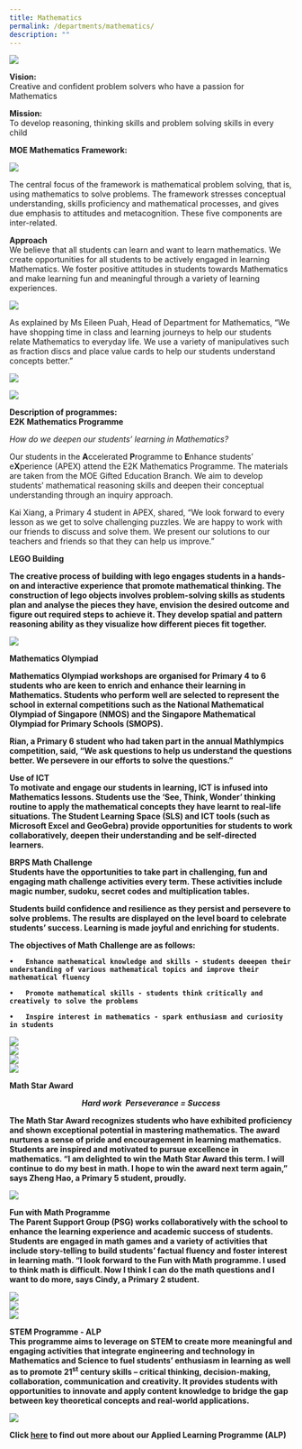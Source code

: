 ```yaml
---
title: Mathematics
permalink: /departments/mathematics/
description: ""
---
```

<img src="/images/Banner-photo.jpg">
<p><strong>Vision:<br></strong>Creative and confident problem solvers who have a passion for Mathematics</p>
<p><strong>Mission:<br></strong>To develop reasoning, thinking skills and problem solving skills in every child</p>
<p><strong>MOE Mathematics Framework:</strong></p>
<img src="/images/Math-Framework.png">
<p>The central focus of the framework is mathematical problem solving, that is, using mathematics to solve problems. The framework stresses conceptual understanding, skills proficiency and mathematical processes, and gives due emphasis to attitudes and metacognition. These five components are inter-related.</p>
<p><strong>Approach<br></strong>We believe that all students can learn and want to learn mathematics. We create opportunities for all students to be actively engaged in learning Mathematics. We foster positive attitudes in students towards Mathematics and make learning fun and meaningful through a variety of learning experiences. </p>
<img src="/images/2023%20Photos/Mathematics/photo%201.jpg">
<p>As explained by Ms Eileen Puah, Head of Department for Mathematics, “We have shopping time in class and learning journeys to help our students relate Mathematics to everyday life. We use a variety of manipulatives such as fraction discs and place value cards to help our students understand concepts better.”</p>
<img src="/images/2023%20Photos/Mathematics/photo%202.jpg">
<p>
<img src="/images/2023%20Photos/Mathematics/photo%203.jpg">

</p><p><strong>Description of programmes:<br></strong><strong>E2K Mathematics Programme</strong></p>
<p><em>How do we deepen our students’ learning in Mathematics?</em></p>
<p>Our students in the&nbsp;<strong>A</strong>ccelerated&nbsp;<strong>P</strong>rogramme to&nbsp;<strong>E</strong>nhance students’ e<strong>X</strong>perience (APEX) attend the E2K Mathematics Programme. The materials are taken from the MOE Gifted Education Branch. We aim to develop students’ mathematical reasoning skills and deepen their conceptual understanding through an inquiry approach.</p>
<p> Kai Xiang, a Primary 4 student in APEX, shared, “We look forward to every lesson as we get to solve challenging puzzles. We are happy to work with our friends to discuss and solve them. We present our solutions to our teachers and friends so that they can help us improve.”</p><p>
	
</p><p><strong>LEGO Building<br>
	
</strong></p><p><strong>The creative process of building with lego engages students in a hands-on and interactive experience that promote mathematical thinking.  The construction of lego objects involves problem-solving skills as students plan and analyse the pieces they have, envision the desired outcome and figure out required steps to achieve it. They develop spatial and pattern reasoning ability as they visualize how different pieces fit together.</strong></p><strong>
	
<img src="/images/2023%20Photos/Mathematics/photo%204.jpg">

<p><strong>Mathematics Olympiad<br></strong></p><p></p><p><strong>Mathematics Olympiad workshops are organised for Primary 4 to 6 students who are keen to enrich and enhance their learning in Mathematics. Students who perform well are selected to represent the school in external competitions such as the National Mathematical Olympiad of Singapore (NMOS) and the Singapore Mathematical Olympiad for Primary Schools (SMOPS).</strong></p><strong>
<p>Rian, a Primary 6 student who had taken part in the annual Mathlympics competition, said, “We ask questions to help us understand the questions better. We persevere in our efforts to solve the questions.”</p>
<p><strong>Use of ICT<br></strong>To motivate and engage our students in learning, ICT is infused into Mathematics lessons. Students use the ‘See, Think, Wonder’ thinking routine to apply the mathematical concepts they have learnt to real-life situations. The Student Learning Space (SLS) and ICT tools (such as Microsoft Excel and GeoGebra) provide opportunities for students to work collaboratively, deepen their understanding and be self-directed learners.</p>

<p><strong>BRPS Math Challenge<br></strong>Students have the opportunities to take part in challenging, fun and engaging math challenge activities every term. These activities include magic number, sudoku, secret codes and multiplication tables. 

Students build confidence and resilience as they persist and persevere to solve problems. The results are displayed on the level board to celebrate students’ success. Learning is made joyful and enriching for students. </p>

The objectives of Math Challenge are as follows:

	•	Enhance mathematical knowledge and skills - students deeepen their understanding of various mathematical topics and improve their mathematical fluency

	•	Promote mathematical skills - students think critically and creatively to solve the problems

	•	Inspire interest in mathematics - spark enthusiasm and curiosity in students
	
<img src="/images/2023%20Photos/Mathematics/photo%206.JPG"><br>
<img src="/images/2023%20Photos/Mathematics/photo%207.jpg"><br>
<img src="/images/2023%20Photos/Mathematics/photo%208.jpeg"><br>
<img src="/images/2023%20Photos/Mathematics/photo%209.jpeg"><br>

<p><strong>Math Star Award</strong></p>
<p style="text-align: center;"><strong><em>Hard work&nbsp;</em><em>&nbsp;Perseverance = Success</em></strong></p>
<p>The Math Star Award recognizes students who have exhibited proficiency and shown exceptional potential in mastering mathematics. The award nurtures a sense of pride and encouragement in learning mathematics. Students are inspired and motivated to pursue excellence in mathematics.
 “I am delighted to win the Math Star Award this term. I will continue to do my best in math. I hope to win the award next term again,” says Zheng Hao, a Primary 5 student, proudly.
</p>
<img src="/images/2023%20Photos/Mathematics/photo%2010.jpg">
	
<p><strong>Fun with Math Programme<br>
	The Parent Support Group (PSG) works collaboratively with the school to enhance the learning experience and academic success of students. Students are engaged in math games and a variety of activities that include story-telling to build students’ factual fluency and foster interest in learning math.
“I look forward to the Fun with Math programme. I used to think math is difficult. Now I think I can do the math questions and I want to do more, says Cindy, a Primary 2 student.

<img src="/images/2023%20Photos/Mathematics/photo%2011.jpg"><br>
<img src="/images/2023%20Photos/Mathematics/photo%2012.jpg"><br>
<img src="/images/2023%20Photos/Mathematics/photo%2013.jpg"><br>

</strong></p><p><strong><strong>STEM Programme - ALP<br></strong>This programme aims to leverage on STEM to create more meaningful and engaging activities that integrate engineering and technology in Mathematics and Science to fuel students’ enthusiasm in learning as well as to promote 21<sup>st</sup>&nbsp;century skills – critical thinking, decision-making, collaboration, communication and creativity. It provides students with opportunities to innovate and apply content knowledge to bridge the gap between key theoretical concepts and real-world applications.</strong></p><strong>
<img src="/images/2023%20Photos/Mathematics/photo%2014.jpg"><br>

<p>Click&nbsp;<a href="/our-distinctive-programmes/learning-for-life-programme/"><strong>here</strong></a>&nbsp;to find out more about our Applied Learning Programme (ALP)</p></strong></strong></strong>